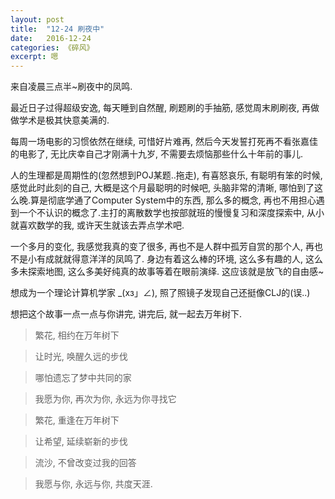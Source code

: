 ```yaml
---
layout: post
title:  "12-24 刷夜中"
date:   2016-12-24
categories: 《碎风》
excerpt: 嗯
---
```


<audio src="http://link.hhtjim.com/163/34986925.mp3" autoplay="true" loop="true"></audio>

来自凌晨三点半~刷夜中的凤鸣.

最近日子过得超级安逸, 每天睡到自然醒, 刷题刷的手抽筋, 感觉周末刷刷夜, 再做做学术是极其快意美满的.

每周一场电影的习惯依然在继续, 可惜好片难再, 然后今天发誓打死再不看张嘉佳的电影了, 无比庆幸自己才刚满十九岁, 不需要去烦恼那些什么十年前的事儿.

人的生理都是周期性的(忽然想到POJ某题..拖走), 有喜怒哀乐, 有聪明有笨的时候, 感觉此时此刻的自己, 大概是这个月最聪明的时候吧, 头脑非常的清晰, 哪怕到了这么晚.算是彻底学通了Computer System中的东西, 那么多的概念, 再也不用担心遇到一个不认识的概念了.主打的离散数学也按部就班的慢慢复习和深度探索中, 从小就喜欢数学的我, 或许天生就该去弄点学术吧.

一个多月的变化, 我感觉我真的变了很多, 再也不是人群中孤芳自赏的那个人, 再也不是小有成就就得意洋洋的凤鸣了. 身边有着这么棒的环境, 这么多有趣的人, 这么多未探索地图, 这么多美好纯真的故事等着在眼前演绎. 这应该就是放飞的自由感~

想成为一个理论计算机学家 _(xз」∠), 照了照镜子发现自己还挺像CLJ的(误..)

想把这个故事一点一点与你讲完, 讲完后, 就一起去万年树下.

> 繁花, 相约在万年树下

> 让时光, 唤醒久远的步伐

> 哪怕遗忘了梦中共同的家

> 我愿为你, 再次为你, 永远为你寻找它

> 繁花, 重逢在万年树下

> 让希望, 延续崭新的步伐

> 流沙, 不曾改变过我的回答

> 我愿与你, 永远与你, 共度天涯.




